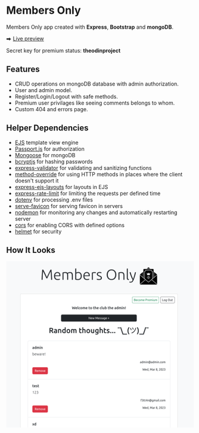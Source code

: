 # Members Only

Members Only app created with **Express**, **Bootstrap** and **mongoDB**.

⮕ [Live preview](https://express-members-only.cyclic.app/)

Secret key for premium status: **theodinproject**

## Features

-   CRUD operations on mongoDB database with admin authorization.
-   User and admin model.
-   Register/Login/Logout with safe methods.
-   Premium user privilages like seeing comments belongs to whom.
-   Custom 404 and errors page.

## Helper Dependencies

-   [EJS](https://ejs.co/) template view engine
-   [Passport.js](https://www.passportjs.org/) for authorization
-   [Mongoose](https://mongoosejs.com/) for mongoDB
-   [bcryptjs](https://www.npmjs.com/package/bcryptjs) for hashing passwords
-   [express-validator](https://express-validator.github.io/docs) for validating and sanitizing functions
-   [method-override](https://www.npmjs.com/package/method-override) for using HTTP methods in places where the client doesn't support it
-   [express-ejs-layouts](https://www.npmjs.com/package/express-ejs-layouts) for layouts in EJS
-   [express-rate-limit](https://www.npmjs.com/package/express-rate-limit) for limiting the requests per defined time
-   [dotenv](https://www.npmjs.com/package/dotenv) for processing .env files
-   [serve-favicon](https://www.npmjs.com/package/serve-favicon) for serving favicon in servers
-   [nodemon](https://nodemon.io/) for monitoring any changes and automatically restarting server
-   [cors](https://www.npmjs.com/package/helmet) for enabling CORS with defined options
-   [helmet](https://www.npmjs.com/package/helmet) for security

## How It Looks

![ss](./public/assets/readme.png)
